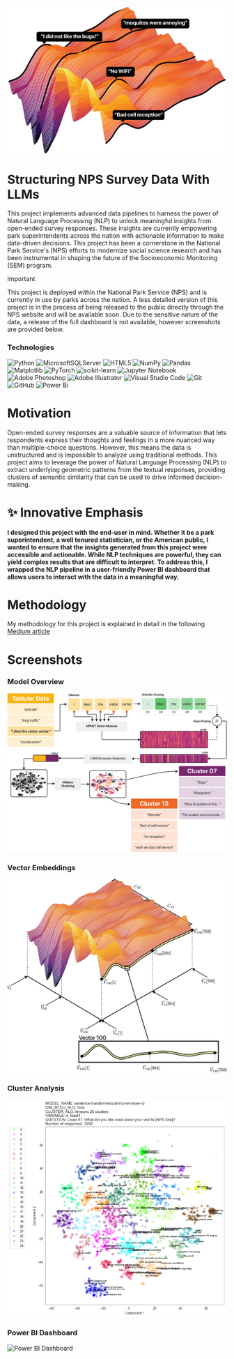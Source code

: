 <p align="center">
    <img src="https://github.com/austinlackey/nps-sem/blob/main/Writeup%20Files/Medium%20Title%20Text.png" width="500">
</p>

# Structuring NPS Survey Data With LLMs
This project implements advanced data pipelines to harness the power of Natural Language Processing (NLP) to unlock meaningful insights from open-ended survey responses. These insights are currently empowering park superintendents across the nation with actionable information to make data-driven decisions. This project has been a cornerstone in the National Park Service's (NPS) efforts to modernize social science research and has been instrumental in shaping the future of the Socioeconomic Monitoring (SEM) program.

> [!IMPORTANT]
> This project is deployed within the National Park Service (NPS) and is currently in use by parks across the nation. A less detailed version of this project is in the process of being released to the public directly through the NPS website and will be available soon. Due to the sensitive nature of the data, a release of the full dashboard is not available, however screenshots are provided below.

### Technologies
![Python](https://img.shields.io/badge/python-3670A0?style=for-the-badge&logo=python&logoColor=ffdd54)
![MicrosoftSQLServer](https://img.shields.io/badge/Microsoft%20SQL%20Server-CC2927?style=for-the-badge&logo=microsoft%20sql%20server&logoColor=white)
![HTML5](https://img.shields.io/badge/html5-%23E34F26.svg?style=for-the-badge&logo=html5&logoColor=white)
![NumPy](https://img.shields.io/badge/numpy-%23013243.svg?style=for-the-badge&logo=numpy&logoColor=white)
![Pandas](https://img.shields.io/badge/pandas-%23150458.svg?style=for-the-badge&logo=pandas&logoColor=white)
![Matplotlib](https://img.shields.io/badge/Matplotlib-%23ffffff.svg?style=for-the-badge&logo=Matplotlib&logoColor=black)
![PyTorch](https://img.shields.io/badge/PyTorch-%23EE4C2C.svg?style=for-the-badge&logo=PyTorch&logoColor=white)
![scikit-learn](https://img.shields.io/badge/scikit--learn-%23F7931E.svg?style=for-the-badge&logo=scikit-learn&logoColor=white)
![Jupyter Notebook](https://img.shields.io/badge/jupyter-%23FA0F00.svg?style=for-the-badge&logo=jupyter&logoColor=white)
![Adobe Photoshop](https://img.shields.io/badge/adobe%20photoshop-%2331A8FF.svg?style=for-the-badge&logo=adobe%20photoshop&logoColor=white)
![Adobe Illustrator](https://img.shields.io/badge/adobe%20illustrator-%23FF9A00.svg?style=for-the-badge&logo=adobe%20illustrator&logoColor=white)
![Visual Studio Code](https://img.shields.io/badge/Visual%20Studio%20Code-0078d7.svg?style=for-the-badge&logo=visual-studio-code&logoColor=white)
![Git](https://img.shields.io/badge/git-%23F05033.svg?style=for-the-badge&logo=git&logoColor=white)
![GitHub](https://img.shields.io/badge/github-%23121011.svg?style=for-the-badge&logo=github&logoColor=white)
![Power Bi](https://img.shields.io/badge/power_bi-F2C811?style=for-the-badge&logo=powerbi&logoColor=black)


# Motivation
Open-ended survey responses are a valuable source of information that lets respondents express their thoughts and feelings in a more nuanced way than multiple-choice questions. However, this means the data is unstructured and is impossible to analyze using traditional methods. This project aims to leverage the power of Natural Language Processing (NLP) to extract underlying geometric patterns from the textual responses, providing clusters of semantic similarity that can be used to drive informed decision-making.

# :sparkles: Innovative Emphasis
**I designed this project with the end-user in mind. Whether it be a park superintendent, a well tenured statistician, or the American public, I wanted to ensure that the insights generated from this project were accessible and actionable. While NLP techniques are powerful, they can yield complex results that are difficult to interpret. To address this, I wrapped the NLP pipeline in a user-friendly Power BI dashboard that allows users to interact with the data in a meaningful way.**

# Methodology
My methodology for this project is explained in detail in the following
[Medium article](https://medium.com/@austin-lackey/parsing-the-park-goer-perspective-0f432fd1b65f)

# Screenshots

### Model Overview
![Model Overview](https://github.com/austinlackey/nps-sem/blob/main/Writeup%20Files/Figures/full-model.png)

### Vector Embeddings
![Vector Embeddings](https://github.com/austinlackey/nps-sem/blob/main/Writeup%20Files/Figures/cluster-cloth.png)

### Cluster Analysis
![Cluster Analysis](https://github.com/austinlackey/nps-sem/blob/main/Writeup%20Files/Figures/o_least1.png)

### Power BI Dashboard
![Power BI Dashboard](https://github.com/austinlackey/nps-sem/blob/main/Writeup%20Files/Dasboard.png)